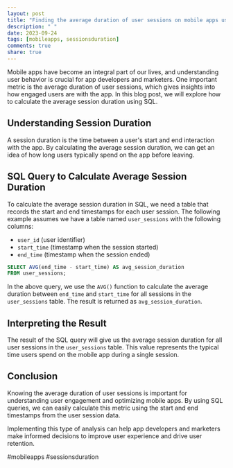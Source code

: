 ```yaml
---
layout: post
title: "Finding the average duration of user sessions on mobile apps using SQL AVG"
description: " "
date: 2023-09-24
tags: [mobileapps, sessionsduration]
comments: true
share: true
---
```


Mobile apps have become an integral part of our lives, and understanding user behavior is crucial for app developers and marketers. One important metric is the average duration of user sessions, which gives insights into how engaged users are with the app. In this blog post, we will explore how to calculate the average session duration using SQL.

## Understanding Session Duration

A session duration is the time between a user's start and end interaction with the app. By calculating the average session duration, we can get an idea of how long users typically spend on the app before leaving.

## SQL Query to Calculate Average Session Duration

To calculate the average session duration in SQL, we need a table that records the start and end timestamps for each user session. The following example assumes we have a table named `user_sessions` with the following columns:

- `user_id` (user identifier)
- `start_time` (timestamp when the session started)
- `end_time` (timestamp when the session ended)

```sql
SELECT AVG(end_time - start_time) AS avg_session_duration
FROM user_sessions;
```

In the above query, we use the `AVG()` function to calculate the average duration between `end_time` and `start_time` for all sessions in the `user_sessions` table. The result is returned as `avg_session_duration`.

## Interpreting the Result

The result of the SQL query will give us the average session duration for all user sessions in the `user_sessions` table. This value represents the typical time users spend on the mobile app during a single session.

## Conclusion

Knowing the average duration of user sessions is important for understanding user engagement and optimizing mobile apps. By using SQL queries, we can easily calculate this metric using the start and end timestamps from the user session data.

Implementing this type of analysis can help app developers and marketers make informed decisions to improve user experience and drive user retention.

#mobileapps #sessionsduration